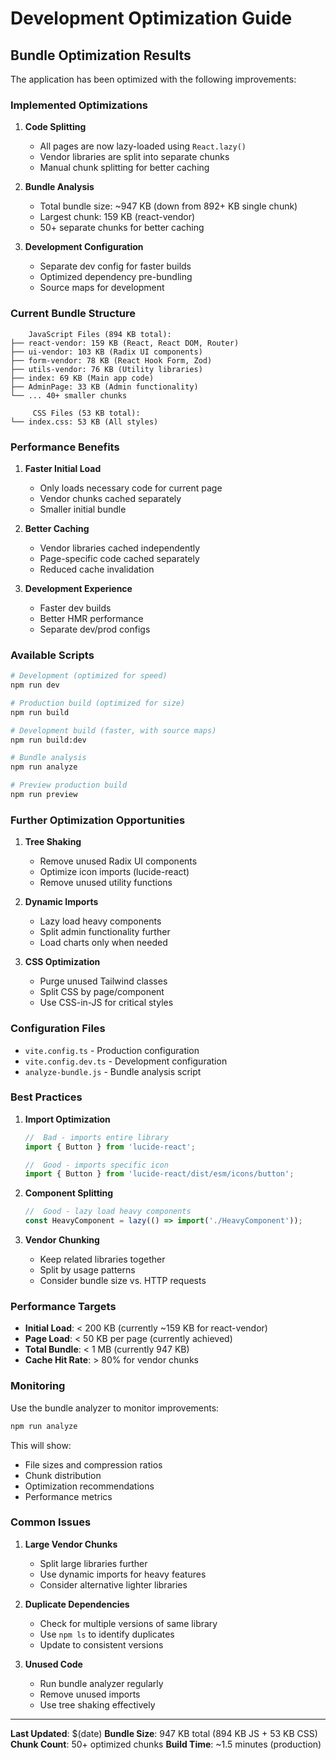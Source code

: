 # Development Optimization Guide

## Bundle Optimization Results

The application has been optimized with the following improvements:

###  Implemented Optimizations

1. **Code Splitting**
   - All pages are now lazy-loaded using `React.lazy()`
   - Vendor libraries are split into separate chunks
   - Manual chunk splitting for better caching

2. **Bundle Analysis**
   - Total bundle size: ~947 KB (down from 892+ KB single chunk)
   - Largest chunk: 159 KB (react-vendor)
   - 50+ separate chunks for better caching

3. **Development Configuration**
   - Separate dev config for faster builds
   - Optimized dependency pre-bundling
   - Source maps for development

###  Current Bundle Structure

```
    JavaScript Files (894 KB total):
├── react-vendor: 159 KB (React, React DOM, Router)
├── ui-vendor: 103 KB (Radix UI components)
├── form-vendor: 78 KB (React Hook Form, Zod)
├── utils-vendor: 76 KB (Utility libraries)
├── index: 69 KB (Main app code)
├── AdminPage: 33 KB (Admin functionality)
└── ... 40+ smaller chunks

     CSS Files (53 KB total):
└── index.css: 53 KB (All styles)
```

###   Performance Benefits

1. **Faster Initial Load**
   - Only loads necessary code for current page
   - Vendor chunks cached separately
   - Smaller initial bundle

2. **Better Caching**
   - Vendor libraries cached independently
   - Page-specific code cached separately
   - Reduced cache invalidation

3. **Development Experience**
   - Faster dev builds
   - Better HMR performance
   - Separate dev/prod configs

###  Available Scripts

```bash
# Development (optimized for speed)
npm run dev

# Production build (optimized for size)
npm run build

# Development build (faster, with source maps)
npm run build:dev

# Bundle analysis
npm run analyze

# Preview production build
npm run preview
```

###  Further Optimization Opportunities

1. **Tree Shaking**
   - Remove unused Radix UI components
   - Optimize icon imports (lucide-react)
   - Remove unused utility functions

2. **Dynamic Imports**
   - Lazy load heavy components
   - Split admin functionality further
   - Load charts only when needed

3. **CSS Optimization**
   - Purge unused Tailwind classes
   - Split CSS by page/component
   - Use CSS-in-JS for critical styles

###  Configuration Files

- `vite.config.ts` - Production configuration
- `vite.config.dev.ts` - Development configuration
- `analyze-bundle.js` - Bundle analysis script

###  Best Practices

1. **Import Optimization**
   ```typescript
   //  Bad - imports entire library
   import { Button } from 'lucide-react';
   
   //  Good - imports specific icon
   import { Button } from 'lucide-react/dist/esm/icons/button';
   ```

2. **Component Splitting**
   ```typescript
   //  Good - lazy load heavy components
   const HeavyComponent = lazy(() => import('./HeavyComponent'));
   ```

3. **Vendor Chunking**
   - Keep related libraries together
   - Split by usage patterns
   - Consider bundle size vs. HTTP requests

###  Performance Targets

- **Initial Load**: < 200 KB (currently ~159 KB for react-vendor)
- **Page Load**: < 50 KB per page (currently achieved)
- **Total Bundle**: < 1 MB (currently 947 KB)
- **Cache Hit Rate**: > 80% for vendor chunks

###  Monitoring

Use the bundle analyzer to monitor improvements:

```bash
npm run analyze
```

This will show:
- File sizes and compression ratios
- Chunk distribution
- Optimization recommendations
- Performance metrics

###  Common Issues

1. **Large Vendor Chunks**
   - Split large libraries further
   - Use dynamic imports for heavy features
   - Consider alternative lighter libraries

2. **Duplicate Dependencies**
   - Check for multiple versions of same library
   - Use `npm ls` to identify duplicates
   - Update to consistent versions

3. **Unused Code**
   - Run bundle analyzer regularly
   - Remove unused imports
   - Use tree shaking effectively

---

**Last Updated**: $(date)
**Bundle Size**: 947 KB total (894 KB JS + 53 KB CSS)
**Chunk Count**: 50+ optimized chunks
**Build Time**: ~1.5 minutes (production)
